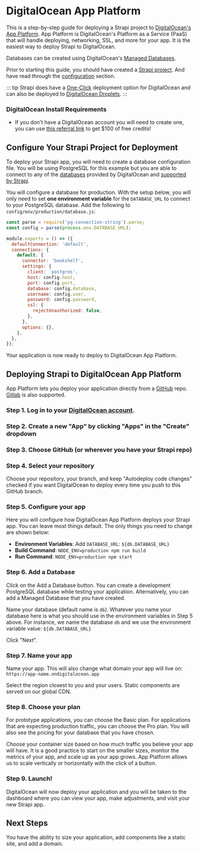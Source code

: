 # DigitalOcean App Platform

This is a step-by-step guide for deploying a Strapi project to [DigitalOcean's App Platform](https://digitalocean.com). App Platform is DigitalOcean's Platform as a Service (PaaS) that will handle deploying, networking, SSL, and more for your app. It is the easiest way to deploy Strapi to DigitalOcean.

Databases can be created using DigitalOcean's [Managed Databases](https://www.digitalocean.com/products/managed-databases/).

Prior to starting this guide, you should have created a [Strapi project](/developer-docs/latest/getting-started/quick-start.md). And have read through the [configuration](/developer-docs/latest/setup-deployment-guides/deployment.md#application-configuration) section.

::: tip
Strapi does have a [One-Click](/developer-docs/latest/setup-deployment-guides/installation/digitalocean-one-click.md) deployment option for DigitalOcean and can also be deployed to [DigitalOcean Droplets](/developer-docs/latest/setup-deployment-guides/deployment/hosting-guides/digitalocean.md).
:::

### DigitalOcean Install Requirements

- If you don't have a DigitalOcean account you will need to create one, you can use [this referral link](https://try.digitalocean.com/strapi/) to get \$100 of free credits!

## Configure Your Strapi Project for Deployment

To deploy your Strapi app, you will need to create a database configuration file. You will be using PostgreSQL for this example but you are able to connect to any of the [databases](https://docs.digitalocean.com/products/databases/) provided by DigitalOcean and [supported by Strapi](/developer-docs/latest/setup-deployment-guides/configurations.html#database).

You will configure a database for production. With the setup below, you will only need to set **one environment variable** for the `DATABASE_URL` to connect to your PostgreSQL database. Add the following to `config/env/production/database.js`:

```javascript
const parse = require('pg-connection-string').parse;
const config = parse(process.env.DATABASE_URL);

module.exports = () => ({
  defaultConnection: 'default',
  connections: {
    default: {
      connector: 'bookshelf',
      settings: {
        client: 'postgres',
        host: config.host,
        port: config.port,
        database: config.database,
        username: config.user,
        password: config.password,
        ssl: {
          rejectUnauthorized: false,
        },
      },
      options: {},
    },
  },
});
```

Your application is now ready to deploy to DigitalOcean App Platform.

## Deploying Strapi to DigitalOcean App Platform

App Platform lets you deploy your application directly from a [GitHub](https://github.com) repo. [Gitlab](https://gitlab.com) is also supported.

### Step 1. Log in to your [DigitalOcean account](https://cloud.digitalocean.com/login).

### Step 2. Create a new "App" by clicking "Apps" in the "Create" dropdown

### Step 3. Choose GitHub (or wherever you have your Strapi repo)

### Step 4. Select your repository

Choose your repository, your branch, and keep "Autodeploy code changes" checked if you want DigitalOcean to deploy every time you push to this GitHub branch.

### Step 5. Configure your app

Here you will configure how DigitalOcean App Platform deploys your Strapi app. You can leave most things default. The only things you need to change are shown below:

- **Environment Variables**: Add `DATABASE_URL`: `${db.DATABASE_URL}`
- **Build Command**: `NODE_ENV=production npm run build`
- **Run Command**: `NODE_ENV=production npm start`

### Step 6. Add a Database

Click on the Add a Database button. You can create a development PostgreSQL database while testing your application. Alternatively, you can add a Managed Database that you have created.

Name your database (default name is `db`). Whatever you name your database here is what you should use in the environment variables in Step 5 above. For instance, we name the database `db` and we use the environment variable value: `${db.DATABASE_URL}`

Click "Next".

### Step 7. Name your app

Name your app. This will also change what domain your app will live on: `https://app-name.ondigitalocean.app`

Select the region closest to you and your users. Static components are served on our global CDN.

### Step 8. Choose your plan

For prototype applications, you can choose the Basic plan. For applications that are expecting production traffic, you can choose the Pro plan. You will also see the pricing for your database that you have chosen.

Choose your container size based on how much traffic you believe your app will have. It is a good practice to start on the smaller sizes, monitor the metrics of your app, and scale up as your app grows. App Platform allows us to scale vertically or horizontally with the click of a button.

### Step 9. Launch!

DigitalOcean will now deploy your application and you will be taken to the dashboard where you can view your app, make adjustments, and visit your new Strapi app.

## Next Steps

You have the ability to size your application, add components like a static site, and add a domain.
